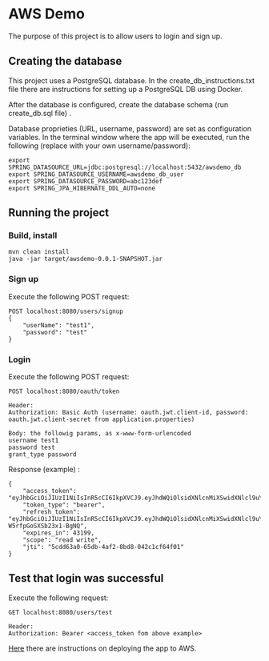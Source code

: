 # AWS Demo

The purpose of this project is to allow users to login and sign up.

## Creating the database

This project uses a PostgreSQL database. In the create_db_instructions.txt file there are 
instructions for setting up a PostgreSQL DB using Docker.

After the database is configured, create the database schema (run create_db.sql file) .

Database proprieties (URL, username, password) are set as configuration variables. 
In the terminal window where the app will be executed, run the following (replace with your own username/password):

```
export SPRING_DATASOURCE_URL=jdbc:postgresql://localhost:5432/awsdemo_db
export SPRING_DATASOURCE_USERNAME=awsdemo_db_user
export SPRING_DATASOURCE_PASSWORD=abc123def
export SPRING_JPA_HIBERNATE_DDL_AUTO=none
```

## Running the project

### Build, install

```
mvn clean install
java -jar target/awsdemo-0.0.1-SNAPSHOT.jar
```

### Sign up

Execute the following POST request:
```
POST localhost:8080/users/signup
{
    "userName": "test1",
    "password": "test"
}
```

### Login

Execute the following POST request:

```
POST localhost:8080/oauth/token

Header:
Authorization: Basic Auth (username: oauth.jwt.client-id, password: oauth.jwt.client-secret from application.properties)

Body: the followig params, as x-www-form-urlencoded
username test1
password test
grant_type password
```

Response (example) :
```
{
    "access_token": "eyJhbGciOiJIUzI1NiIsInR5cCI6IkpXVCJ9.eyJhdWQiOlsidXNlcnMiXSwidXNlcl9uYW1lIjoidGVzdDEiLCJzY29wZSI6WyJyZWFkIiwid3JpdGUiXSwiZXhwIjoxNjQ3MTM4NjcwLCJhdXRob3JpdGllcyI6WyJ1c2VyIl0sImp0aSI6IjVjZGQ2M2EwLTY1ZGItNGFmMi04YmQ4LTA0MmMxY2Y2NGYwMSIsImNsaWVudF9pZCI6ImF3c2RlbW8ifQ.dP7Lcz49p_4iY6OsklXNed1txK5rECWYub6fhilPA1A",
    "token_type": "bearer",
    "refresh_token": "eyJhbGciOiJIUzI1NiIsInR5cCI6IkpXVCJ9.eyJhdWQiOlsidXNlcnMiXSwidXNlcl9uYW1lIjoidGVzdDEiLCJzY29wZSI6WyJyZWFkIiwid3JpdGUiXSwiYXRpIjoiNWNkZDYzYTAtNjVkYi00YWYyLThiZDgtMDQyYzFjZjY0ZjAxIiwiZXhwIjoxNjQ5Njg3NDcwLCJhdXRob3JpdGllcyI6WyJ1c2VyIl0sImp0aSI6ImI2MGFhZGM0LTFkNTMtNDc4Ny05YTNmLTU4MmQxYWIwMzE0NiIsImNsaWVudF9pZCI6ImF3c2RlbW8ifQ.nMC1uiMn3X8xGQhnHTU9tG-W5rfpGoSXSb23x1-BgNQ",
    "expires_in": 43199,
    "scope": "read write",
    "jti": "5cdd63a0-65db-4af2-8bd8-042c1cf64f01"
}
```

## Test that login was successful

Execute the following request:
```
GET localhost:8080/users/test

Header:
Authorization: Bearer <access_token fom above example>
```

[Here](https://bogdanstirbat.github.io/jekyll/update/2022/03/13/spring-boot-aws-beanstalk.html) there are instructions
on deploying the app to AWS.